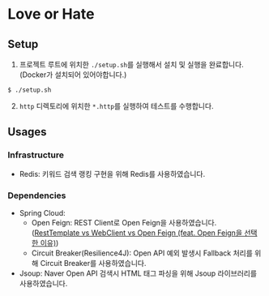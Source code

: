 # Love or Hate

## Setup
1. 프로젝트 루트에 위치한 `./setup.sh`를 실행해서 설치 및 실행을 완료합니다. (Docker가 설치되어 있어야합니다.)
```shell
$ ./setup.sh
```
2. `http` 디렉토리에 위치한 `*.http`를 실행하여 테스트를 수행합니다.

## Usages
### Infrastructure
- Redis: 키워드 검색 랭킹 구현을 위해 Redis를 사용하였습니다. 

### Dependencies
- Spring Cloud:
  - Open Feign: REST Client로 Open Feign을 사용하였습니다. ([RestTemplate vs WebClient vs Open Feign (feat. Open Feign을 선택한 이유)]())
  - Circuit Breaker(Resilience4J): Open API 예외 발생시 Fallback 처리를 위해 Circuit Breaker를 사용하였습니다. 
- Jsoup: Naver Open API 검색시 HTML 태그 파싱을 위해 Jsoup 라이브러리를 사용하였습니다.

